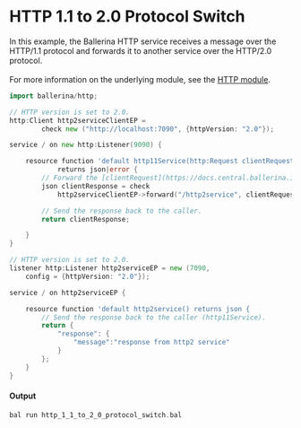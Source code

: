 # HTTP 1.1 to 2.0 Protocol Switch

 In this example, the Ballerina HTTP service receives a message over the HTTP/1.1 protocol and forwards it 
 to another service over the HTTP/2.0 protocol.<br/><br/>
 For more information on the underlying module, 
 see the [HTTP module](https:docs.central.ballerina.io/ballerina/http/latest/).  

```go
import ballerina/http;

// HTTP version is set to 2.0.
http:Client http2serviceClientEP =
        check new ("http://localhost:7090", {httpVersion: "2.0"});

service / on new http:Listener(9090) {

    resource function 'default http11Service(http:Request clientRequest)
            returns json|error {
        // Forward the [clientRequest](https://docs.central.ballerina.io/ballerina/http/latest/classes/Request) to the `http2` service.
        json clientResponse = check
            http2serviceClientEP->forward("/http2service", clientRequest);

        // Send the response back to the caller.
        return clientResponse;

    }
}

// HTTP version is set to 2.0.
listener http:Listener http2serviceEP = new (7090,
    config = {httpVersion: "2.0"});

service / on http2serviceEP {

    resource function 'default http2service() returns json {
        // Send the response back to the caller (http11Service).
        return { 
            "response": {
                "message":"response from http2 service"
            }
        };
    }
}
```

#### Output

```go
bal run http_1_1_to_2_0_protocol_switch.bal
```